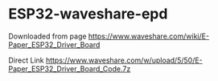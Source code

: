# ESP32-waveshare-epd

Downloaded from page https://www.waveshare.com/wiki/E-Paper_ESP32_Driver_Board

Direct Link https://www.waveshare.com/w/upload/5/50/E-Paper_ESP32_Driver_Board_Code.7z
